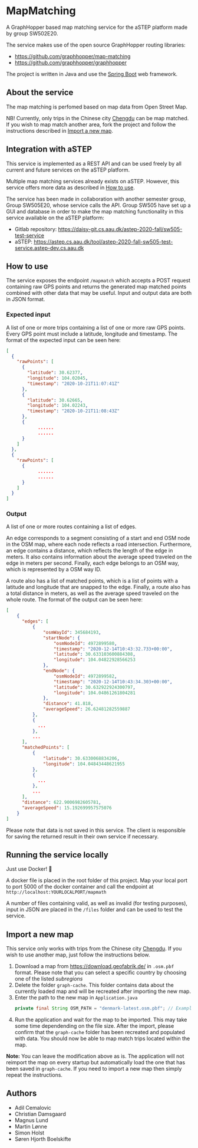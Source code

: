 # MapMatching

A GraphHopper based map matching service for the aSTEP platform made by group SW502E20.

The service makes use of the open source GraphHopper routing libraries:

- https://github.com/graphhopper/map-matching
- https://github.com/graphhopper/graphhopper

The project is written in Java and use the [Spring Boot](https://spring.io/projects/spring-boot) web framework. 

## About the service

The map matching is perfomed based on map data from Open Street Map. 

NB! Currently, only trips in the Chinese city [Chengdu](https://goo.gl/maps/G99BkaDptNdFfw5H7) can be map matched. If you wish to map match another area, fork the project and follow the instructions described in [Import a new map](#import-a-new-map).

## Integration with aSTEP

This service is implemented as a REST API and can be used freely by all current and future services on the aSTEP platform.

Multiple map matching services already exists on aSTEP. However, this service offers more data as described in [How to use](#how-to-use).

The service has been made in collaboration with another semester group, Group SW505E20, whose service calls the API. Group SW505 have set up a GUI and database in order to make the map matching functionality in this service available on the aSTEP platform:

- Gitlab repository: https://daisy-git.cs.aau.dk/astep-2020-fall/sw505-test-service
- aSTEP: https://astep.cs.aau.dk/tool/astep-2020-fall-sw505-test-service.astep-dev.cs.aau.dk

## How to use

The service exposes the endpoint `/mapmatch` which accepts a POST request containing raw GPS points and returns the generated map matched points combined with other data that may be useful. Input and output data are both in JSON format.

### Expected input

A list of one or more trips containing a list of one or more raw GPS points. Every GPS point must include a latitude, longitude and timestamp. The format of the expected input can be seen here:

```JSON
[
  {
    "rawPoints": [
      {
        "latitude": 30.62377,
        "longitude": 104.02045,
        "timestamp": "2020-10-21T11:07:41Z"
      },
      {
        "latitude": 30.62665,
        "longitude": 104.02243,
        "timestamp": "2020-10-21T11:08:43Z"
      },
      {
            ......
            ......
      }
    ]
  },
  {
    "rawPoints": [
      {
            ......
            ......
      }
    ]
  }
]
```

### Output

A list of one or more routes containing a list of edges.

An edge corresponds to a segment consisting of a start and end OSM node in the OSM map, where each node reflects a road intersection. Furthermore, an edge contains a distance, which reflects the length of the edge in meters. It also contains information about the average speed traveled on the edge in meters per second. Finally, each edge belongs to an OSM way, which is represented by a OSM way ID.

A route also has a list of matched points, which is a list of points with a latitude and longitude that are snapped to the edge. Finally, a route also has a total distance in meters, as well as the average speed traveled on the whole route. The format of the output can be seen here:

```JSON
[
    {
      "edges": [
          {
              "osmWayId": 345684193,
              "startNode": {
                  "osmNodeId": 4972899580,
                  "timestamp": "2020-12-14T10:43:32.733+00:00",
                  "latitude": 30.633103600884308,
                  "longitude": 104.04822928566253
              },
              "endNode": {
                  "osmNodeId": 4972899582,
                  "timestamp": "2020-12-14T10:43:34.303+00:00",
                  "latitude": 30.632922924300797,
                  "longitude": 104.04861261804281
              },
              "distance": 41.818,
              "averageSpeed": 26.62481282559887
          },
          {
            ...
          },
          ...
      ],
      "matchedPoints": [
          {
              "latitude": 30.6330068834206,
              "longitude": 104.04843448621955
          },
          {
            ...
          },
          ...
      ],
      "distance": 622.9006982605781,
      "averageSpeed": 15.192699957575076
    }
]
```

Please note that data is not saved in this service. The client is responsible for saving the returned result in their own service if necessary.

## Running the service locally

Just use Docker! 🐳

A docker file is placed in the root folder of this project. Map your local port to port 5000 of the docker container and call the endpoint at
`http://localhost:YOURLOCALPORT/mapmath`

A number of files containing valid, as well as invalid (for testing purposes), input in JSON are placed in the `/files` folder and can be used to test the service.

## Import a new map

This service only works with trips from the Chinese city [Chengdu](https://goo.gl/maps/G99BkaDptNdFfw5H7). If you wish to use another map, just follow the instructions below.

1. Download a map from https://download.geofabrik.de/ in `.osm.pbf` format. Please note that you can select a specific country by choosing one of the listed _subregions_
2. Delete the folder `graph-cache`. This folder contains data about the currently loaded map and will be recreated after importing the new map.
3. Enter the path to the new map in `Application.java`
   ```Java
   private final String OSM_PATH = "denmark-latest.osm.pbf"; // Example
   ```
4. Run the application and wait for the map to be imported. This may take some time dependending on the file size. After the import, please confirm that the `graph-cache` folder has been recreated and populated with data. You should now be able to map match trips located within the map.

**Note:** You can leave the modification above as is. The application will not reimport the map on every startup but automatically load the one that has been saved in `graph-cache`. If you need to import a new map then simply repeat the instructions.

## Authors

- Adil Cemalovic
- Christian Damsgaard
- Magnus Lund
- Martin Lønne
- Simon Holst
- Søren Hjorth Boelskifte
